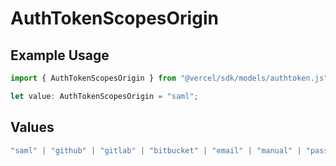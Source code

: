 # AuthTokenScopesOrigin

## Example Usage

```typescript
import { AuthTokenScopesOrigin } from "@vercel/sdk/models/authtoken.js";

let value: AuthTokenScopesOrigin = "saml";
```

## Values

```typescript
"saml" | "github" | "gitlab" | "bitbucket" | "email" | "manual" | "passkey" | "otp" | "sms" | "invite"
```